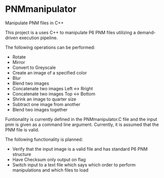 # PNMmanipulator
Manipulate PNM files in C++

This project is a uses C++ to manipulate P6 PNM files utilizing a demand-driven execution pipeline. 

The following operations can be performed:
  * Rotate 
  * Mirror 
  * Convert to Greyscale
  * Create an image of a specified color
  * Blur
  * Blend two images
  * Concatenate two images Left <-> Rright
  * Concatenate two images Top <-> Bottom
  * Shrink an image to quarter size
  * Subtract one image from another
  * Blend two images together
  
Funtionality is currently defined in the PNMmanipulator.C file and the input pnm is given as a command line argument. Currently, it is assumed that the PNM file is valid.

The following functionality is planned:
  * Verify that the input image is a valid file and has standard P6 PNM structure
  * Have Checksum only output on flag
  * Switch input to a text file which says which order to perform manipulations and which files to load
    
